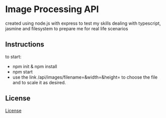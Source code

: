 # Image Processing API

created using node.js with express to test my skills dealing with typescript, jasmine and filesystem to prepare me for real life scenarios

## Instructions

to start:

- npm init & npm install
- npm start
- use the link /api/images/filename=&width=&height= to choose the file and to scale it as desired.

## License

[License](LICENSE.txt)
